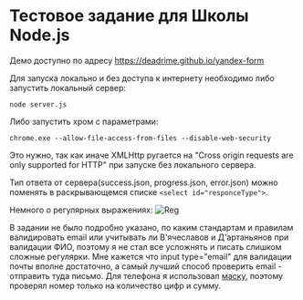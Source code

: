 # Тестовое задание для Школы Node.js

Демо доступно по адресу https://deadrime.github.io/yandex-form

Для запуска локально и без доступа к интернету необходимо либо запустить локальный сервер:

```
node server.js
```

Либо запустить хром с параметрами:

```
chrome.exe --allow-file-access-from-files --disable-web-security
```
Это нужно, так как иначе XMLHttp ругается на "Cross origin requests are only supported for HTTP" при запуске без локального сервера.  

Тип ответа от сервера(success.json, progress.json, error.json) можно поменять в раскрывающемся списке ```<select id="responceType">```.  

Немного о регулярных выражениях:
![Reg](https://hsto.org/storage2/aba/894/99d/aba89499d7eee0089944de8f40da08f6.jpg)  

В задании не было подробно указано, по каким стандартам и правилам валидировать email или учитывать ли В'ячеславов и Д'артаньянов при валидации ФИО, поэтому я не стал все усложнять и писать слишком сложные регулярки. Мне кажется что input type="email" для валидации почты вполне достаточно, а самый лучший способ проверить email - отправить туда письмо. Для телефона я использовал [маску](https://github.com/firstopinion/formatter.js), поэтому проверял номер только на количество цифр и сумму.
